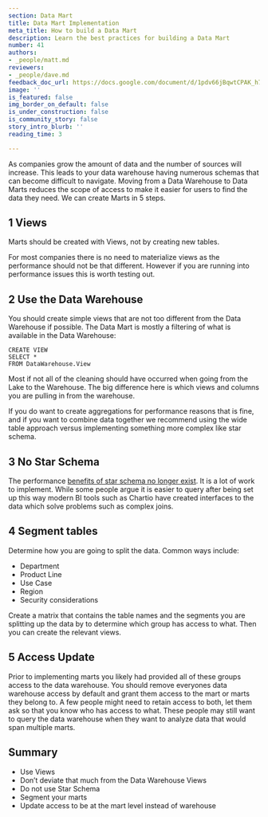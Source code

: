 ```yaml
---
section: Data Mart
title: Data Mart Implementation
meta_title: How to build a Data Mart
description: Learn the best practices for building a Data Mart
number: 41
authors:
- _people/matt.md
reviewers:
- _people/dave.md
feedback_doc_url: https://docs.google.com/document/d/1pdv66jBqwtCPAK_h7Q7h2Z5YKtPg-c9HU1_2yxn_txg/edit?usp=sharing
image: ''
is_featured: false
img_border_on_default: false
is_under_construction: false
is_community_story: false
story_intro_blurb: ''
reading_time: 3

---
```

As companies grow the amount of data and the number of sources will increase. This leads to your data warehouse having numerous schemas that can become difficult to navigate. Moving from a Data Warehouse to Data Marts reduces the scope of access to make it easier for users to find the data they need. We can create Marts in 5 steps.

## 1 Views

Marts should be created with Views, not by creating new tables.

For most companies there is no need to materialize views as the performance should not be that different. However if you are running into performance issues this is worth testing out.

## 2 Use the Data Warehouse

You should create simple views that are not too different from the Data Warehouse if possible. The Data Mart is mostly a filtering of what is available in the Data Warehouse:

    CREATE VIEW 
    SELECT * 
    FROM DataWarehouse.View

Most if not all of the cleaning should have occurred when going from the Lake to the Warehouse. The big difference here is which views and columns you are pulling in from the warehouse.

If you do want to create aggregations for performance reasons that is fine, and if you want to combine data together we recommend using the wide table approach versus implementing something more complex like star schema.

## 3 No Star Schema

The performance [benefits of star schema no longer exist](https://fivetran.com/blog/obt-star-schema). It is a lot of work to implement. While some people argue it is easier to query after being set up this way modern BI tools such as Chartio have created interfaces to the data which solve problems such as complex joins.

## 4 Segment tables

Determine how you are going to split the data. Common ways include:

* Department
* Product Line
* Use Case
* Region
* Security considerations

Create a matrix that contains the table names and the segments you are splitting up the data by to determine which group has access to what. Then you can create the relevant views.

## 5 Access Update

Prior to implementing marts you likely had provided all of these groups access to the data warehouse. You should remove everyones data warehouse access by default and grant them access to the mart or marts they belong to. A few people might need to retain access to both, let them ask so that you know who has access to what. These people may still want to query the data warehouse when they want to analyze data that would span multiple marts.

## Summary

* Use Views
* Don’t deviate that much from the Data Warehouse Views
* Do not use Star Schema
* Segment your marts
* Update access to be at the mart level instead of warehouse